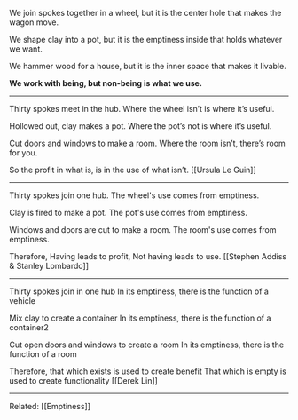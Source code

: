 We join spokes together in a wheel,
but it is the center hole
that makes the wagon move.

We shape clay into a pot,
but it is the emptiness inside
that holds whatever we want.

We hammer wood for a house,
but it is the inner space
that makes it livable.

**We work with being,
but non-being is what we use.**

-------------------

Thirty spokes meet in the hub.
Where the wheel isn’t is where it’s useful.

Hollowed out, clay makes a pot.
Where the pot’s not is where it’s useful.

Cut doors and windows to make a room.
Where the room isn’t, there’s room for you.

So the profit in what is, is in the use of what isn’t. [[Ursula Le Guin]]

-------------------

Thirty spokes join one hub.
The wheel's use comes from emptiness.

Clay is fired to make a pot.
The pot's use comes from emptiness.

Windows and doors are cut to make a room.
The room's use comes from emptiness.

Therefore, Having leads to profit, Not having leads to use. [[Stephen Addiss & Stanley Lombardo]]

-------------------

Thirty spokes join in one hub
In its emptiness, there is the function of a vehicle

Mix clay to create a container
In its emptiness, there is the function of a container2

Cut open doors and windows to create a room
In its emptiness, there is the function of a room

Therefore, that which exists is used to create benefit
That which is empty is used to create functionality [[Derek Lin]]

-------------------
Related: [[Emptiness]]